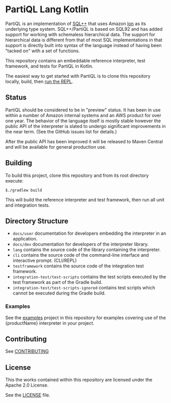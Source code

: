 # PartiQL Lang Kotlin

PartiQL is an implementation of [SQL++](http://db.ucsd.edu/wp-content/uploads/pdfs/375.pdf) that uses Amazon 
[Ion](http://amzn.github.io/ion-docs/) as its underlying type system.  SQL++/PartiQL is based on SQL92 and has 
added support for working with schemaless hierarchical data.  The support for hierarchical data is different from that 
of most SQL implementations in that support is directly built into syntax of the language instead of having been 
"tacked on" with a set of functions.

This repository contains an embeddable reference interpreter, test framework, and tests for PartiQL in Kotlin.

The easiest way to get started with PartiQL is to clone this repository locally, build, then 
[run the REPL](./docs/user/CLI.md).

## Status

PartiQL should be considered to be in "preview" status.  It has been in use within a number of Amazon
internal systems and an AWS product for over one year.  The behavior of the language itself is mostly stable 
however the public API of the interpreter is slated to undergo significant improvements in the near term.
(See the GitHub issues list for details.)

After the public API has been improved it will be released to Maven Central and will be available for general
production use.

## Building

To build this project, clone this repository and from its root directory execute:

```
$./gradlew build
```

This will build the reference interpreter and test framework, then run all unit and integration tests.

## Directory Structure

- `docs/user` documentation for developers embedding the interpreter in an application.
- `docs/dev` documentation for developers of the interpreter library.
- `lang` contains the source code of the library containing the interpreter.
- `cli` contains the source code of the command-line interface and interactive prompt. (CLI/REPL)
- `testframework` contains the source code of the integration test framework.
- `integration-test/test-scripts` contains the test scripts executed by the test framework as part of the
Gradle build.
- `integration-test/test-scripts-ignored` contains test scripts which cannot be executed during the Gradle build.

### Examples 

See the [examples](examples) project in this repository for examples covering
use of the {productName} interpreter in your project.

## Contributing

See [CONTRIBUTING](CONTRIBUTING.md)

## License

This the works contained within this repository are licensed under the Apache 2.0 License.

See the [LICENSE](LICENSE) file.
